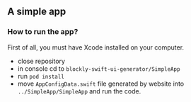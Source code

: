 ## A simple app 

### How to run the app?
First of all, you must have Xcode installed on your computer.
- close repository
- in console cd to `blockly-swift-ui-generator/SimpleApp`
- run `pod install`
- move  `AppConfigData.swift` file generated by website into `../SimpleApp/SimpleApp` and run the code. 



